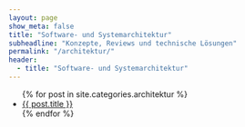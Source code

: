```yaml
---
layout: page
show_meta: false
title: "Software- und Systemarchitektur"
subheadline: "Konzepte, Reviews und technische Lösungen"
permalink: "/architektur/"
header: 
  - title: "Software- und Systemarchitektur"
---
```

<ul>
    {% for post in site.categories.architektur %}
    <li><a href="{{ site.url }}{{ site.baseurl }}{{ post.url }}">{{ post.title }}</a></li>
    {% endfor %}
</ul>

